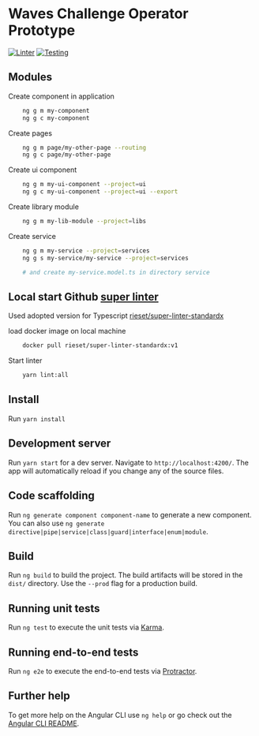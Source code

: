 # Waves Challenge Operator Prototype

[![Linter](https://github.com/rieset/odyssey-challenge-geo/workflows/Linter/badge.svg)](https://github.com/rieset/odyssey-challenge-geo/actions)
[![Testing](https://github.com/rieset/odyssey-challenge-geo/workflows/Testing/badge.svg)](https://github.com/rieset/wodyssey-challenge-geo/actions)

## Modules

Create component in application

```bash
    ng g m my-component
    ng g c my-component
```

Create pages

```bash
    ng g m page/my-other-page --routing
    ng g c page/my-other-page
```

Create ui component

```bash
    ng g m my-ui-component --project=ui
    ng g c my-ui-component --project=ui --export
```

Create library module

```bash
    ng g m my-lib-module --project=libs
```

Create service

```bash
    ng g m my-service --project=services
    ng g s my-service/my-service --project=services

    # and create my-service.model.ts in directory service
```

## Local start Github [super linter](https://github.com/github/super-linter)

Used adopted version for Typescript [rieset/super-linter-standardx](https://hub.docker.com/repository/docker/rieset/super-linter-standardx)

load docker image on local machine

```bash
    docker pull rieset/super-linter-standardx:v1
```

Start linter

```bash
    yarn lint:all
```

## Install

Run `yarn install`

## Development server

Run `yarn start` for a dev server. Navigate to `http://localhost:4200/`.
The app will automatically reload if you change any of the source files.

## Code scaffolding

Run `ng generate component component-name` to generate a new component.
You can also use `ng generate directive|pipe|service|class|guard|interface|enum|module`.

## Build

Run `ng build` to build the project. The build artifacts will
be stored in the `dist/` directory.
Use the `--prod` flag for a production build.

## Running unit tests

Run `ng test` to execute the unit tests via [Karma](https://karma-runner.github.io).

## Running end-to-end tests

Run `ng e2e` to execute the end-to-end tests via [Protractor](http://www.protractortest.org/).

## Further help

To get more help on the Angular CLI use `ng help` or go check
out the [Angular CLI README](https://github.com/angular/angular-cli/blob/master/README.md).

